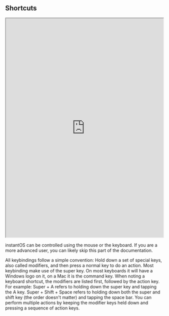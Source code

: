 ## Shortcuts   

<div align="center">
    <iframe width="100%" height="700px" src="https://www.youtube.com/embed/VvEglk3jYvU" frameborder="10" allow="accelerometer; autoplay; encrypted-media; gyroscope; picture-in-picture" allowfullscreen></iframe>
</div>

instantOS can be controlled using the mouse or the keyboard.
If you are a more advanced user, you can likely skip this part of the documentation.

All keybindings follow a simple convention:
Hold down a set of special keys, also called modifiers, and then press a
normal key to do an action. Most keybinding make use of the super key. On most
keyboards it will have a Windows logo on it, on a Mac it is the command key.
When noting a keyboard shortcut, the modifiers are listed first, followed by
the action key. For example: Super + A refers to holding down the super key
and tapping the A key. Super + Shift + Space refers to holding down both the
super and shift key (the order doesn't matter) and tapping the space bar. You
can perform multiple actions by keeping the modifier keys held down and
pressing a sequence of action keys.

